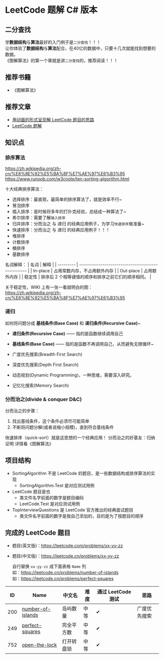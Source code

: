 # LeetCode 题解 C# 版本

## 二分查找

学**数据结构**与**算法**最好的入门例子是`二分查找`！！！  
让你体验了**数据结构**与**算法**配合，在40亿的数据中，只要十几次就能找到想要的数据。  
《图解算法》的第一个章就是讲`二分查找`的，推荐阅读！！！  

## 推荐书籍

 * 《图解算法》

## 推荐文章

 * [用动画的形式呈现解 LeetCode 题目的思路](https://github.com/MisterBooo/LeetCodeAnimation)
 * [LeetCode 题解](https://github.com/azl397985856/leetcode)

## 知识点

### 排序算法

https://zh.wikipedia.org/zh-cn/%E6%8E%92%E5%BA%8F%E7%AE%97%E6%B3%95
https://www.runoob.com/w3cnote/ten-sorting-algorithm.html

十大经典排序算法：
 * 选择排序：最直观，最简单的排序算法了，就是效率不行~
 * 冒泡排序
 * 插入排序：是时候将多年的打扑克经验，总结成一种算法了~
 * 希尔排序：需要了解`插入排序`
 * 归并排序：分而治之 与 递归 的经典应用例子，为学习`快速排序`做准备~
 * 快速排序：分而治之 与 递归 的经典应用例子！！！
 * 堆排序
 * 计数排序
 * 桶排序
 * 基数排序

名词解释：
| 名词      | 解释                                                |
| --------- | --------------------------------------------------- |
| In-place  | 占用常数内存，不占用额外内存                        |
| Out-place | 占用额外内存                                        |
| 稳定性    | 排序后 2 个相等键值的顺序和排序之前它们的顺序相同。 |

关于稳定性，WIKI 上有一张一看就明白的图：  
https://zh.wikipedia.org/zh-cn/%E6%8E%92%E5%BA%8F%E7%AE%97%E6%B3%95

### 递归

如何将问题分成 **基线条件(Base Case)** 和 **递归条件(Recursive Case)**~
 * **递归条件(Recursive Case)** —— 指的是函数继续调用自己
 * **基线条件(Base Case)** —— 指的是函数不再调用自己，从而避免无限循环~

 * 广度优先搜索(Breadth First Search)
 * 深度优先搜索(Depth First Search)
 * 动态规划(Dynamic Programming)，一种思维，需要深入研究。
 * 记忆化搜索(Memory Search)

### 分而治之(divide & conquer D&C)

分而治之的步骤：
 1. 找出基线条件，这个条件必须尽可能简单
 2. 不断将问题分解(或者说缩小规模)，直到符合基线条件

快速排序（quick-sort）就是这思想的一个经典应用！
分而治之的好基友：归纳证明
详情看《图解算法》

## 项目结构

 * SortingAlgorithm 不是 LeetCode 的题目，是一些数据结构或排序算法的实现
   * SortingAlgorithm.Test 是对应测试用例
 * LeetCode 题目是也
   * 类文件名字前面的数字是题目编码
   * LeetCode.Test 是对应测试用例
 * TopInterviewQuestions 是 LeetCode 官方推出的经典面试题目
   * 类文件名字前面的数字是我自己添加的，目的是为了按题目的顺序

## 完成的 LeetCode 题目

 * 题目(英文版)：https://leetcode.com/problems/xx-yy-zz
 * 题目(中文版)：https://leetcode.cn/problems/xx-yy-zz

   自行替换 `xx-yy-zz` 成下面表格 `Name` 列  
   如：https://leetcode.cn/problems/number-of-islands  
   如：https://leetcode.cn/problems/perfect-squares

| ID  | Name                                                                | 中文名     | 难度 | 通过 LeetCode 测试 | 思路         |
| --- | ------------------------------------------------------------------- | ---------- | ---- | ------------------ | ------------ |
| 200 | [number-of-islands](https://leetcode.cn/problems/number-of-islands) | 岛屿数量   | 中等 | ✔                  | 广度优先搜索 |
| 249 | [perfect-squares](https://leetcode.cn/problems/perfect-squares)     | 完全平方数 | 中等 | ✔                  |              |
| 752 | [open-the-lock](https://leetcode.cn/problems/open-the-lock)         | 打开转盘锁 | 中等 | ✔                  |              |